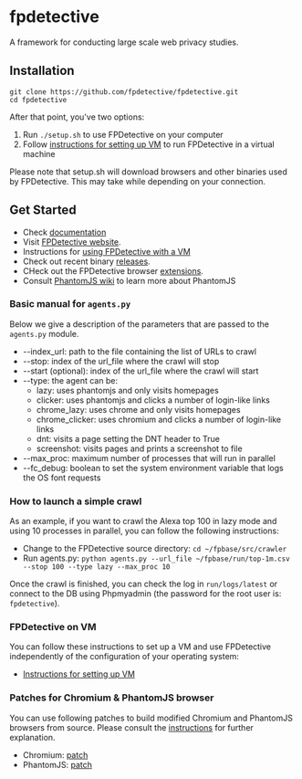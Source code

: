 fpdetective
===========

A framework for conducting large scale web privacy studies.

## Installation

```
git clone https://github.com/fpdetective/fpdetective.git
cd fpdetective
```
After that point, you've two options: 

1. Run `./setup.sh` to use FPDetective on your computer
2. Follow [instructions for setting up VM](https://github.com/fpdetective/fpdetective/blob/master/vm/README.md)
to run FPDetective in a virtual machine

Please note that setup.sh will download browsers and other binaries used by FPDetective. 
This may take while depending on your connection.

## Get Started
* Check [documentation](https://github.com/fpdetective/fpdetective/wiki)
* Visit [FPDetective website](https://www.cosic.esat.kuleuven.be/fpdetective/).
* Instructions for [using FPDetective with a VM](https://github.com/fpdetective/fpdetective/blob/master/vm/README.md)
* Check out recent binary [releases](https://github.com/fpdetective/phantomjs/releases).
* CHeck out the FPDetective browser [extensions](https://github.com/fpdetective/fpdetective/tree/master/src/extensions).
* Consult [PhantomJS wiki](https://github.com/ariya/phantomjs/wiki) to learn more about PhantomJS

### Basic manual for `agents.py`
Below we give a description of the parameters that are passed to the `agents.py` module.
* --index_url: path to the file containing the list of URLs to crawl
* --stop: index of the url_file where the crawl will stop
* --start (optional): index of the url_file where the crawl will start
* --type: the agent can be:
   * lazy: uses phantomjs and only visits homepages
   * clicker: uses phantomjs and clicks a number of login-like links
   * chrome_lazy: uses chrome and only visits homepages
   * chrome_clicker: uses chromium and clicks a number of login-like links
   * dnt: visits a page setting the DNT header to True
   * screenshot: visits pages and prints a screenshot to file
* --max_proc: maximum number of processes that will run in parallel
* --fc_debug: boolean to set the system environment variable that logs the OS font requests


### How to launch a simple crawl
As an example, if you want to crawl the Alexa top 100 in lazy mode and using 10 processes in parallel, you can follow the following instructions:

* Change to the FPDetective source directory: `cd ~/fpbase/src/crawler` 
* Run agents.py: `python agents.py --url_file ~/fpbase/run/top-1m.csv --stop 100 --type lazy --max_proc 10`

Once the crawl is finished, you can check the log in `run/logs/latest` or connect to the DB using Phpmyadmin (the password for the root user is: `fpdetective`).

### FPDetective on VM
You can follow these instructions to set up a VM and use FPDetective independently of the configuration of your operating system:

* [Instructions for setting up VM](https://github.com/fpdetective/fpdetective/wiki/Instructions-for-setting-up-VM)

### Patches for Chromium & PhantomJS browser
You can use following patches to build modified Chromium and PhantomJS browsers from source. Please consult the [instructions](https://github.com/fpdetective/fpdetective/blob/master/patches/README.md) for further explanation.
 
* Chromium: [patch](https://github.com/fpdetective/fpdetective/blob/master/patches/chromium.patch)
* PhantomJS: [patch](https://github.com/fpdetective/fpdetective/blob/master/patches/phantomjs.patch)
